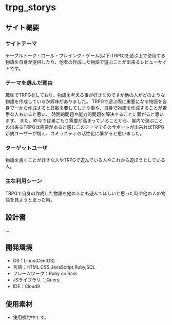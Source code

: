 # trpg_storys

## サイト概要
### サイトテーマ
テーブルトーク・ロール・プレイング・ゲーム(以下:TRPG)を遊ぶ上で使用する物語を自身が提供したり、他者の作成した物語で遊ぶことが出来るレビューサイトです。 

### テーマを選んだ理由
趣味でTRPGをしており、物語を考える事が好きなのですが他の人がどのような物語を作成しているか興味がありました。
TRPGで遊ぶ際に重要になる物語を自身で一から作成すると日数を要してしまう事や、自身で物語を作成することが苦手な人もいると思い、
時間的問題や能力的問題を解決することに繋がると思います。
また、昨今では巣ごもり需要が高まっていることから、屋内で遊ぶことの出来るTRPGは需要があると感じこのテーマでそのサポートが出来ればTRPG新規ユーザーが増え、コミュニティの活性化に繋がると思いました。

### ターゲットユーザ
物語を書くことが好きな人やTRPGで遊んでいる人やこれから遊ぼうとしている人。

### 主な利用シーン
TRPGで自身の作成した物語を他の人にも遊んでほしいと思った時や他の人の物語を見ようと思った時。

## 設計書
...

## 開発環境
- OS：Linux(CentOS)
- 言語：HTML,CSS,JavaScript,Ruby,SQL
- フレームワーク：Ruby on Rails
- JSライブラリ：jQuery
- IDE：Cloud9

## 使用素材
- 使用検討中です。
